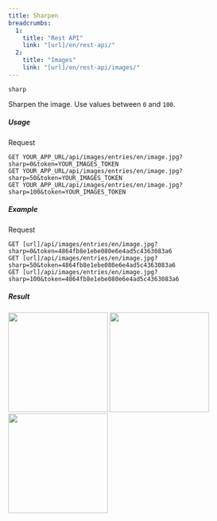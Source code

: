 ```yaml
---
title: Sharpen
breadcrumbs:
  1:
    title: "Rest API"
    link: "[url]/en/rest-api/"
  2:
    title: "Images"
    link: "[url]/en/rest-api/images/"
---
```


`sharp`

Sharpen the image. Use values between `0` and `100`.

##### Usage

<div class="file-header">Request</div>

```http
GET YOUR_APP_URL/api/images/entries/en/image.jpg?sharp=0&token=YOUR_IMAGES_TOKEN
GET YOUR_APP_URL/api/images/entries/en/image.jpg?sharp=50&token=YOUR_IMAGES_TOKEN
GET YOUR_APP_URL/api/images/entries/en/image.jpg?sharp=100&token=YOUR_IMAGES_TOKEN
```

##### Example

<div class="file-header">Request</div>

```http
GET [url]/api/images/entries/en/image.jpg?sharp=0&token=4864fb8e1ebe080e6e4ad5c4363083a6
GET [url]/api/images/entries/en/image.jpg?sharp=50&token=4864fb8e1ebe080e6e4ad5c4363083a6
GET [url]/api/images/entries/en/image.jpg?sharp=100&token=4864fb8e1ebe080e6e4ad5c4363083a6
```

##### Result

<img width="200" class="inline" src="[url]/api/images/entries/en/image.jpg?sharp=0&token=4864fb8e1ebe080e6e4ad5c4363083a6">
<img width="200" class="inline" src="[url]/api/images/entries/en/image.jpg?sharp=50&token=4864fb8e1ebe080e6e4ad5c4363083a6">
<img width="200" class="inline" src="[url]/api/images/entries/en/image.jpg?sharp=100&token=4864fb8e1ebe080e6e4ad5c4363083a6">
